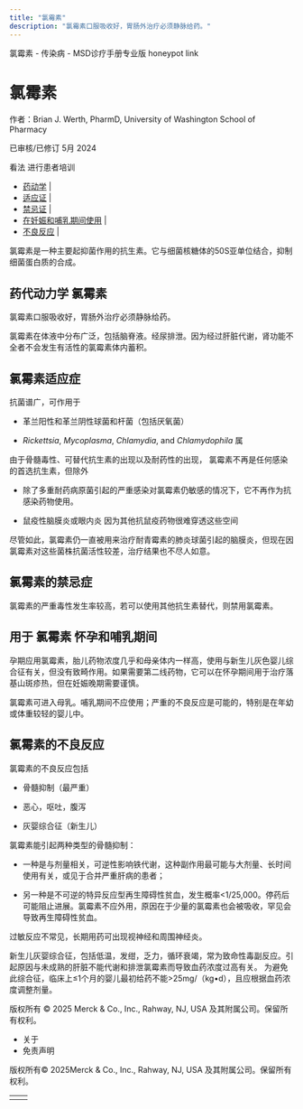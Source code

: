 ```yaml
---
title: "氯霉素"
description: "氯霉素口服吸收好，胃肠外治疗必须静脉给药。"
---
```


﻿氯霉素 \- 传染病 \- MSD诊疗手册专业版 honeypot link

# 氯霉素

作者：Brian J. Werth, PharmD, University of Washington School of Pharmacy

已审核/已修订 5月 2024

看法 进行患者培训

- [药动学](#药动学_v1003122_zh) \|
- [适应证](#适应证_v1003126_zh) \|
- [禁忌证](#禁忌证_v1003143_zh) \|
- [在妊娠和哺乳期间使用](#在妊娠和哺乳期间使用_v1003146_zh) \|
- [不良反应](#不良反应_v1003150_zh) \|

氯霉素是一种主要起抑菌作用的抗生素。它与细菌核糖体的50S亚单位结合，抑制细菌蛋白质的合成。

## 药代动力学 氯霉素

氯霉素口服吸收好，胃肠外治疗必须静脉给药。

氯霉素在体液中分布广泛，包括脑脊液。经尿排泄。因为经过肝脏代谢，肾功能不全者不会发生有活性的氯霉素体内蓄积。

## 氯霉素适应症

抗菌谱广，可作用于

- 革兰阳性和革兰阴性球菌和杆菌（包括厌氧菌）

- _Rickettsia_, _Mycoplasma_, _Chlamydia_, and _Chlamydophila_ 属


由于骨髓毒性、可替代抗生素的出现以及耐药性的出现， 氯霉素不再是任何感染的首选抗生素，但除外

- 除了多重耐药病原菌引起的严重感染对氯霉素仍敏感的情况下，它不再作为抗感染药物使用。

- 鼠疫性脑膜炎或眼内炎 因为其他抗鼠疫药物很难穿透这些空间


尽管如此，氯霉素仍一直被用来治疗耐青霉素的肺炎球菌引起的脑膜炎，但现在因氯霉素对这些菌株抗菌活性较差，治疗结果也不尽人如意。

## 氯霉素的禁忌症

氯霉素的严重毒性发生率较高，若可以使用其他抗生素替代，则禁用氯霉素。

## 用于 氯霉素 怀孕和哺乳期间

孕期应用氯霉素，胎儿药物浓度几乎和母亲体内一样高，使用与新生儿灰色婴儿综合征有关，但没有致畸作用。如果需要第二线药物，它可以在怀孕期间用于治疗落基山斑疹热，但在妊娠晚期需要谨慎。

氯霉素可进入母乳。哺乳期间不应使用；严重的不良反应是可能的，特别是在年幼或体重较轻的婴儿中。

## 氯霉素的不良反应

氯霉素的不良反应包括

- 骨髓抑制（最严重）

- 恶心，呕吐，腹泻

- 灰婴综合征（新生儿）


氯霉素能引起两种类型的骨髓抑制：

- 一种是与剂量相关，可逆性影响铁代谢，这种副作用最可能与大剂量、长时间使用有关，或见于合并严重肝病的患者；

- 另一种是不可逆的特异反应型再生障碍性贫血，发生概率<1/25,000。停药后可能阻止进展。氯霉素不应外用，原因在于少量的氯霉素也会被吸收，罕见会导致再生障碍性贫血。


过敏反应不常见，长期用药可出现视神经和周围神经炎。

新生儿灰婴综合征，包括低温，发绀，乏力，循环衰竭，常为致命性毒副反应。引起原因与未成熟的肝脏不能代谢和排泄氯霉素而导致血药浓度过高有关。 为避免此综合征，临床上≤1个月的婴儿最初给药不能>25mg/（kg•d），且应根据血药浓度调整剂量。



版权所有 © 2025
Merck & Co., Inc., Rahway, NJ, USA 及其附属公司。保留所有权利。

- 关于
- 免责声明

版权所有© 2025Merck & Co., Inc., Rahway, NJ, USA 及其附属公司。保留所有权利。

|     |     |
| --- | --- |
|  |  |